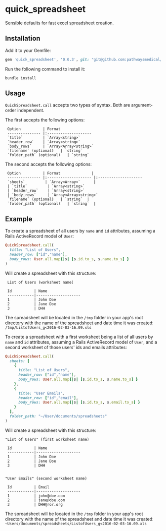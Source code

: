 # quick_spreadsheet
Sensible defaults for fast excel spreadsheet creation.


## Installation

Add it to your Gemfile:

```ruby
gem 'quick_spreadsheet', '0.0.3', git: "git@github.com:pathwaysmedical/quick_spreadsheet.git"
```

Run the following command to install it:

```console
bundle install
```


## Usage
`QuickSpreadsheet.call` accepts two types of syntax.
Both are argument-order independent.

The first accepts the following options:


     Option          | Format              
     --------------- |:--------------------
     `title`         | `Array<string>`      
     `header_row`    | `Array<string>`        
     `body_rows`     | `Array<Array<string>`
     `filename` (optional)   | `string`  
     `folder_path` (optional)   | `string`  

The second accepts the following options:


     Option          | Format              |
     --------------- |:-------------------- |:--------------------
     `sheets`         | `Array<Array<`      |
     | `title`         | `Array<string>`      
     | `header_row`    | `Array<string>`        
     | `body_rows`     | `Array<Array<string>`
     `filename` (optional)   | `string`  |
     `folder_path` (optional)   | `string`  |

## Example

To create a spreadsheet of all users by `name` and `id` attributes, assuming a Rails ActiveRecord model of `User`:

```ruby
QuickSpreadsheet.call(
  title: "List of Users", 
  header_row: ["id","name"], 
  body_rows: User.all.map{|s| [s.id.to_s, s.name.to_s] } 
)
```

Will create a spreadsheet with this structure:

     List of Users (worksheet name)
     
     Id          | Name              
     ------------|--------------------
     1           | John Doe      
     2           | Jane Doe      
     3           | DHH           



The spreadsheet will be located in the `/tmp` folder in your app's root directory with the name of the spreadsheet and date time it was created:  `/tmp/ListofUsers_g<2016-02-03-16.09.xls`

To create a spreadsheet with a first worksheet being a list of all users by `name` and `id` attributes, assuming a Rails ActiveRecord model of `User`, and a second worksheet of those users' ids and emails attributes:

```ruby
QuickSpreadsheet.call(
  sheets: [
    {
      title: "List of Users", 
      header_row: ["id","name"], 
      body_rows: User.all.map{|s| [s.id.to_s, s.name.to_s] } 
    },
    {
      title: "User Emails", 
      header_row: ["id","email"], 
      body_rows: User.all.map{|s| [s.id.to_s, s.email.to_s] } 
    }
  ],
  folder_path: "~/User/documents/spreadsheets"
)
```

Will create a spreadsheet with this structure:

    "List of Users" (first worksheet name)
     
     Id          | Name              
     ------------|--------------------
     1           | John Doe      
     2           | Jane Doe      
     3           | DHH           


    "User Emails" (second worksheet name)
     
     Id          | Email              
     ------------|--------------------
     1           | john@doe.com      
     2           | jane@doe.com      
     3           | DHH@ror.org           



The spreadsheet will be located in the `/tmp` folder in your app's root directory with the name of the spreadsheet and date time it was created:  `~Users/documents/spreadsheets/ListofUsers_g<2016-02-03-16.09.xls`

